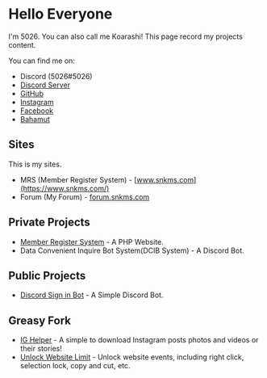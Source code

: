 # Hello Everyone

I'm 5026. You can also call me Koarashi!
This page record my projects content.

You can find me on:

* Discord (5026#5026)
* [Discord Server](https://discord.gg/Sh8HJ4d)
* [GitHub](https://github.com/SN-Koarashi)
* [Instagram](https://www.instagram.com/snkms.ig/)
* [Facebook](https://www.facebook.com/smileopwe/)
* [Bahamut](https://home.gamer.com.tw/homeindex.php?owner=woo0410)

## Sites

This is my sites.

* MRS (Member Register System) - [www.snkms.com](https://www.snkms.com/)
* Forum (My Forum) - [forum.snkms.com](https://forum.snkms.com)

## Private Projects

* [Member Register System](https://www.snkms.com/) - A PHP Website.
* Data Convenient Inquire Bot System(DCIB System) - A Discord Bot.

## Public Projects

* [Discord Sign in Bot](https://github.com/SN-Koarashi/discord-bot_sis) - A Simple Discord Bot.

## Greasy Fork
* [IG Helper](https://greasyfork.org/en/scripts/404535-ig-helper) - A simple to download Instagram posts photos and videos or their stories!
* [Unlock Website Limit](https://greasyfork.org/en/scripts/404665-unlock-website-limit) - Unlock website events, including right click, selection lock, copy and cut, etc.
